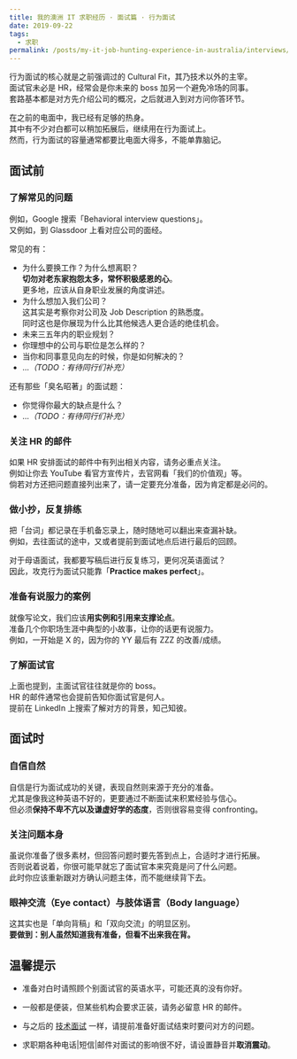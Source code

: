 ```yaml
---
title: 我的澳洲 IT 求职经历 · 面试篇 · 行为面试
date: 2019-09-22
tags:
  - 求职
permalink: /posts/my-it-job-hunting-experience-in-australia/interviews/behavioral-interview
---
```


行为面试的核心就是之前强调过的 Cultural Fit，其乃技术以外的主宰。  
面试官未必是 HR，经常会是你未来的 boss 加另一个避免冷场的同事。  
套路基本都是对方先介绍公司的概况，之后就进入到对方问你答环节。

在之前的电面中，我已经有足够的热身。  
其中有不少对白都可以稍加拓展后，继续用在行为面试上。  
然而，行为面试的容量通常都要比电面大得多，不能单靠脑记。

## 面试前

### 了解常见的问题

例如，Google 搜索「Behavioral interview questions」。  
又例如，到 Glassdoor 上看对应公司的面经。

常见的有：

* 为什么要换工作？为什么想离职？  
  **切勿对老东家抱怨太多，常怀积极感恩的心**。  
  更多地，应该从自身职业发展的角度讲述。
* 为什么想加入我们公司？  
  这其实是考察你对公司及 Job Description 的熟悉度。  
  同时这也是你展现为什么比其他候选人更合适的绝佳机会。
* 未来三五年内的职业规划？
* 你理想中的公司与职位是怎么样的？
* 当你和同事意见向左的时候，你是如何解决的？
* ...*（TODO：有待同行们补充）*

还有那些「臭名昭著」的面试题：

* 你觉得你最大的缺点是什么？
* ...*（TODO：有待同行们补充）*

### 关注 HR 的邮件

如果 HR 安排面试的邮件中有列出相关内容，请务必重点关注。  
例如让你去 YouTube 看官方宣传片，去官网看「我们的价值观」等。  
倘若对方还把问题直接列出来了，请一定要充分准备，因为肯定都是必问的。

### 做小抄，反复排练

把「台词」都记录在手机备忘录上，随时随地可以翻出来查漏补缺。  
例如，去往面试的途中，又或者提前到面试地点后进行最后的回顾。

对于母语面试，我都要写稿后进行反复练习，更何况英语面试？  
因此，攻克行为面试只能靠「**Practice makes perfect**」。

### 准备有说服力的案例

就像写论文，我们应该**用实例和引用来支撑论点**。  
准备几个你职场生涯中典型的小故事，让你的话更有说服力。  
例如，一开始是 X 的，因为你的 YY 最后有 ZZZ 的改善/成绩。

### 了解面试官

上面也提到，主面试官往往就是你的 boss。  
HR 的邮件通常也会提前告知你面试官是何人。  
提前在 LinkedIn 上搜索了解对方的背景，知己知彼。

## 面试时

### 自信自然

自信是行为面试成功的关键，表现自然则来源于充分的准备。  
尤其是像我这种英语不好的，更要通过不断面试来积累经验与信心。  
但必须**保持不卑不亢以及谦虚好学的态度**，否则很容易变得 confronting。

### 关注问题本身

虽说你准备了很多素材，但回答问题时要先答到点上，合适时才进行拓展。  
否则说着说着，你很可能早就忘了面试官本来究竟是问了什么问题。  
此时你应该重新跟对方确认问题主体，而不能继续背下去。

### 眼神交流（Eye contact）与肢体语言（Body language）

这其实也是「单向背稿」和「双向交流」的明显区别。  
**要做到：别人虽然知道我有准备，但看不出来我在背。**

## 温馨提示

* 准备对白时请照顾个别面试官的英语水平，可能还真的没有你好。

* 一般都是便装，但某些机构会要求正装，请务必留意 HR 的邮件。

* 与之后的 [技术面试](./3_2-technical-interview.md) 一样，请提前准备好面试结束时要问对方的问题。

* 求职期各种电话|短信|邮件对面试的影响很不好，请设置静音并**取消震动**。
